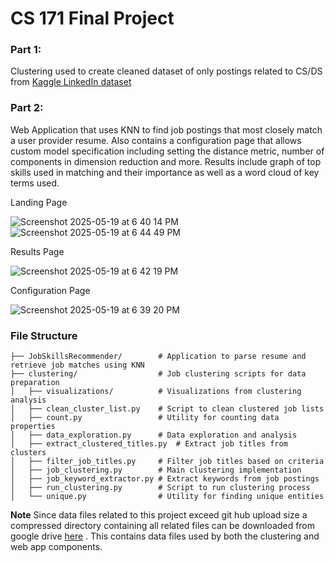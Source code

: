 # CS 171 Final Project 


### Part 1:
Clustering used to create cleaned dataset of only postings related to CS/DS from [Kaggle LinkedIn dataset](https://www.kaggle.com/datasets/arshkon/linkedin-job-postings) 

### Part 2: 
Web Application that uses KNN to find job postings that most closely match a user provider resume.
Also contains a configuration page that allows custom model specification including setting the distance metric, number
of components in dimension reduction and more. 
Results include graph of top skills used in matching and their importance as well as a word cloud of key terms used. 

Landing Page

![Screenshot 2025-05-19 at 6 40 14 PM](https://github.com/user-attachments/assets/6286ae03-9bb0-4f97-bb12-993b7b41d0d3)
![Screenshot 2025-05-19 at 6 44 49 PM](https://github.com/user-attachments/assets/520f3afc-8416-41c2-8ce5-66bda95ed072)

Results Page

![Screenshot 2025-05-19 at 6 42 19 PM](https://github.com/user-attachments/assets/7e721407-5bac-432b-a2d7-00aa5dbbcbb6)

Configuration Page

![Screenshot 2025-05-19 at 6 39 20 PM](https://github.com/user-attachments/assets/fd4d126d-4ed4-4b62-aab7-2b8e50b59d64)

### File Structure 

```
├── JobSkillsRecommender/        # Application to parse resume and retrieve job matches using KNN
├── clustering/                  # Job clustering scripts for data preparation
│   ├── visualizations/          # Visualizations from clustering analysis
│   ├── clean_cluster_list.py    # Script to clean clustered job lists
│   ├── count.py                 # Utility for counting data properties
│   ├── data_exploration.py      # Data exploration and analysis
│   ├── extract_clustered_titles.py  # Extract job titles from clusters
│   ├── filter_job_titles.py     # Filter job titles based on criteria
│   ├── job_clustering.py        # Main clustering implementation
│   ├── job_keyword_extractor.py # Extract keywords from job postings
│   ├── run_clustering.py        # Script to run clustering process
│   └── unique.py                # Utility for finding unique entities
```

**Note** Since data files related to this project exceed git hub upload size a compressed directory containing
all related files can be downloaded from google drive [here](https://drive.google.com/file/d/14X-rVfdDuDZ8r_yXKuAaSsecuPHL9u5S/view?usp=share_link) . This contains data files used by both the clustering and web app components. 
